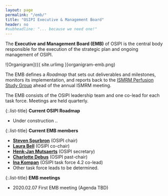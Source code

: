 ```yaml
---
layout: page
permalink: "/emb/"
title: "OSIPI Executive & Management Board"
header: no
#subheadline: "... because we need one!"
---
```


The **Executive and Management Board (EMB)** of OSIPI is the central body responsible 
for the execution of the strategic plan and ongoing management of OSIPI. 

![Organigram]({{ site.urlimg }}organigram-emb.png)

The EMB defines a *Roadmap* that sets out deliverables and milestones, 
monitors its implementation, and reports back to the [ISMRM Perfusion Study Group](https://www.ismrm.org/study-groups/perfusion-mr/) ahead of the annual ISMRM meeting. 

The EMB consists of the OSIPI leadership team and one co-lead for each task force. Meetings are held quarterly.

{:.list-title}
**Current OSIPI Roadmap**

- Under construction ..

{:.list-title}
**Current EMB members**

- [**Steven Sourbron**](https://www.linkedin.com/in/steven-sourbron-93775752/?originalSubdomain=uk/) (OSIPI chair)
- [**Laura Bell**](https://www.linkedin.com/in/lauracbell/) (OSIPI co-chair)
- [**Henk-Jan Mutsaerts**](https://www.linkedin.com/in/henk-jan-mutsaerts-8532b626/) (OSIPI secretary)
- [**Charlotte Debus**](https://www.linkedin.com/in/charlotte-debus-316214a0/?originalSubdomain=de) (OSIPI past-chair)
- [**Ina Kompan**](https://www.dkfz.de/en/mic/team/people/Ina_Kompan.html) (OSIPI task force 4.2 co-lead)
- Other task force leads to be determined.

{:.list-title}
**EMB meetings**

- 2020.02.07 First EMB meeting (Agenda TBD)


